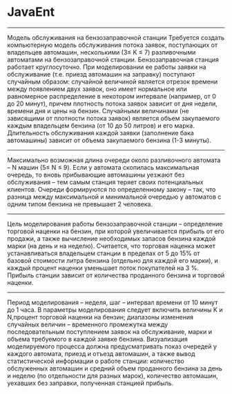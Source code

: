 # JavaEnt
***
Модель обслуживания на бензозаправочной станции
Требуется создать компьютерную модель обслуживания потока заявок,​ поступающих от владельцев автомашин, несколькими (​3​≤ ​K ​≤ ​7) разливочными автоматами ​на бензозаправочной станции.
Бензозаправочная станция работает круглосуточно. При моделировании ее работы заявки на обслуживание (т.е. приезд автомашин на заправку) поступают случайным образом: случайной величиной является отрезок времени между
появлением двух заявок, оно имеет нормальное или равномерное распределение в некотором интервале (например, от 0 до 20 минут), причем плотность потока заявок зависит от дня недели, времени дня и цены на бензин. Случайными величинами (не зависящими от плотности потока заявок) является
объем закупаемого каждым владельцем бензина (от 10 до 50 литров) и его марка.​ Длительность обслуживания каждой заявки (заполнение бака автомашины) зависит от объема закупаемого бензина (1-3 минуты).
***
Максимально возможная длина очереди около разливочного автомата – ​N машин (​5≤​ ​N ≤​ ​9)​. Если у автомата скопилась максимальная очередь, то вновь прибывающие автомашины уезжают без обслуживания – тем самым станция теряет своих потенциальных клиентов. Очереди формируются по определенному закону – так, что разница между максимальной и минимальной очередью у автоматов с одним типом бензина не превышает 2 человека.
***
Цель моделирования работы бензозаправочной станции – определение торговой наценки н​а бензин, при которой увеличивается прибыль от его продажи, а также вычисление необходимых запасов бензина каждой марки (на день и на неделю). Считается, что торговая наценка может устанавливаться владельцем станции в пределах от 5 до 15% от базовой стоимости литра бензина (отдельно для каждой его марки), и каждый процент наценки уменьшает поток покупателей на 3 %. Прибыль станции зависит от количества проданного бензина и торговой наценки.
***
Период моделирования – неделя, шаг – интервал времени от 10 минут до 1 часа. В параметры моделирования следует включить величины ​K и​ ​N,​процент торговой наценки на бензин; диапазоны изменения случайных величин – временного промежутка между последовательным поступлением заявок на обслуживание, марки и объема требуемого в каждой заявке бензина.
Визуализация моделируемого процесса должна предусматривать показ очередей у каждого автомата, приезд и отъезд автомашин, а также вывод статистической информации о работе станции: количество обслуженных автомашин и средний объем проданного бензина за день и неделю (по отдельности для разных марок), количество автомашин, уехавших без заправки, полученная станцией прибыль.
